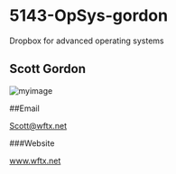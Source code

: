 # 5143-OpSys-gordon
Dropbox for advanced operating systems 

## Scott Gordon
![myimage](https://cloud.githubusercontent.com/assets/6148380/12487840/90b5456c-c02e-11e5-817b-528bd3817bb3.jpg)

##Email 

Scott@wftx.net

###Website

www.wftx.net
